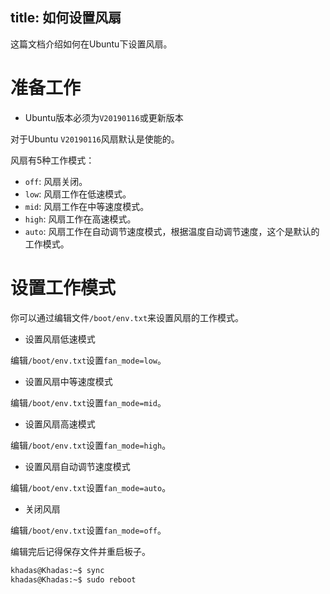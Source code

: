 title: 如何设置风扇
---

这篇文档介绍如何在Ubuntu下设置风扇。

# 准备工作
* Ubuntu版本必须为`V20190116`或更新版本

对于Ubuntu `V20190116`风扇默认是使能的。

风扇有5种工作模式：

* `off`: 风扇关闭。
* `low`: 风扇工作在低速模式。
* `mid`: 风扇工作在中等速度模式。
* `high`: 风扇工作在高速模式。
* `auto`: 风扇工作在自动调节速度模式，根据温度自动调节速度，这个是默认的工作模式。

# 设置工作模式

你可以通过编辑文件`/boot/env.txt`来设置风扇的工作模式。

* 设置风扇低速模式

编辑`/boot/env.txt`设置`fan_mode=low`。

* 设置风扇中等速度模式

编辑`/boot/env.txt`设置`fan_mode=mid`。

* 设置风扇高速模式

编辑`/boot/env.txt`设置`fan_mode=high`。

* 设置风扇自动调节速度模式

编辑`/boot/env.txt`设置`fan_mode=auto`。

* 关闭风扇

编辑`/boot/env.txt`设置`fan_mode=off`。

编辑完后记得保存文件并重启板子。

```sh
khadas@Khadas:~$ sync
khadas@Khadas:~$ sudo reboot
```
